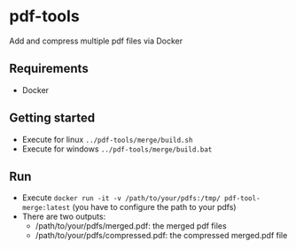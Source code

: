 # pdf-tools
Add and compress multiple pdf files via Docker

## Requirements
- Docker

## Getting started 
- Execute for linux `../pdf-tools/merge/build.sh`
- Execute for windows `../pdf-tools/merge/build.bat`

## Run
- Execute `docker run -it -v /path/to/your/pdfs:/tmp/ pdf-tool-merge:latest` (you have to configure the path to your pdfs)
- There are two outputs:
  - /path/to/your/pdfs/merged.pdf: the merged pdf files
  - /path/to/your/pdfs/compressed.pdf: the compressed merged.pdf file
